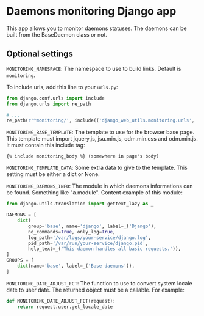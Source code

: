 # Daemons monitoring Django app

This app allows you to monitor daemons statuses.
The daemons can be built from the BaseDaemon class or not.


## Optional settings

`MONITORING_NAMESPACE`:
The namespace to use to build links.
Default is `monitoring`.

To include urls, add this line to your `urls.py`:

``` python
from django.conf.urls import include
from django.urls import re_path

# ...
re_path(r'^monitoring/', include(('django_web_utils.monitoring.urls', 'monitoring'), namespace='monitoring')),
```

`MONITORING_BASE_TEMPLATE`:
The template to use for the browser base page.
This template must import jquery.js, jsu.min.js, odm.min.css and odm.min.js.
It must contain this include tag:

```
{% include monitoring_body %} (somewhere in page's body)
```

`MONITORING_TEMPLATE_DATA`:
Some extra data to give to the template.
This setting must be either a dict or None.

`MONITORING_DAEMONS_INFO`:
The module in which daemons informations can be found.
Something like "a.module".
Content example of this module:

``` python
from django.utils.translation import gettext_lazy as _

DAEMONS = [
    dict(
        group='base', name='django', label=_('Django'),
        no_commands=True, only_log=True,
        log_path='/var/logs/your-service/django.log',
        pid_path='/var/run/your-service/django.pid',
        help_text=_('This daemon handles all basic requests.')),
]
GROUPS = [
    dict(name='base', label=_('Base daemons')),
]
```


`MONITORING_DATE_ADJUST_FCT`:
The function to use to convert system locale date to user date.
The returned object must be a callable.
For example:

``` python
def MONITORING_DATE_ADJUST_FCT(request):
    return request.user.get_locale_date
```
